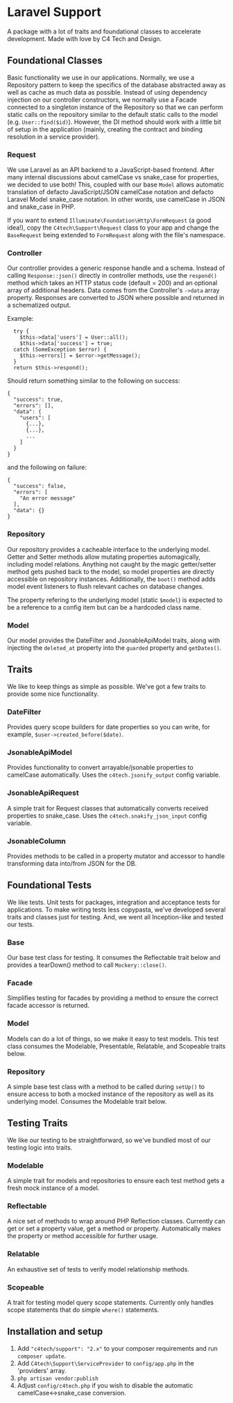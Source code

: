 # Laravel Support

A package with a lot of traits and foundational classes to accelerate
development. Made with love by C4 Tech and Design.


## Foundational Classes

Basic functionality we use in our applications. Normally, we use a Repository
pattern to keep the specifics of the database abstracted away as well as cache
as much data as possible. Instead of using dependency injection on our
controller constructors, we normally use a Facade connected to a singleton
instance of the Repository so that we can perform static calls on the
repository similar to the default static calls to the model (e.g.
`User::find($id)`). However, the DI method should work with a little bit of
setup in the application (mainly, creating the contract and binding resolution
in a service provider).

### Request

We use Laravel as an API backend to a JavaScript-based frontend. After many
internal discussions about camelCase vs snake_case for properties, we decided
to use both! This, coupled with our base `Model` allows automatic translation
of defacto JavaScript/JSON camelCase notation and defacto Laravel Model
snake_case notation. In other words, use camelCase in JSON and snake_case in PHP.

If you want to extend `Illuminate\Foundation\Http\FormRequest` (a good idea!),
copy the `C4tech\Support\Request` class to your app and change the `BaseRequest`
being extended to `FormRequest` along with the file's namespace.

### Controller

Our controller provides a generic response handle and a schema. Instead of
calling `Response::json()` directly in controller methods, use the `respond()`
method which takes an HTTP status code (default = 200) and an optional array
of additional headers. Data comes from the Controller's `->data` array
property. Responses are converted to JSON where possible and returned in a
schematized output.

Example:

```
  try {
    $this->data['users'] = User::all();
    $this->data['success'] = true;
  catch (SomeException $error) {
    $this->errors[] = $error->getMessage();
  }
  return $this->respond();
```

Should return something similar to the following on success:

```
{
  "success": true,
  "errors": [],
  "data": {
    "users": [
      {...},
      {...},
      ...
    ]
  }
}
```

and the following on failure:

```
{
  "success": false,
  "errors": [
    "An error message"
  ],
  "data": {}
}
```

### Repository

Our repository provides a cacheable interface to the underlying model. Getter
and Setter methods allow mutating properties automagically, including model
relations. Anything not caught by the magic getter/setter method gets pushed
back to the model, so model properties are directly accessible on repository
instances. Additionally, the `boot()` method adds model event listeners to
flush relevant caches on database changes.

The property refering to the underlying model (static `$model`) is expected
to be a reference to a config item but can be a hardcoded class name.

### Model

Our model provides the DateFilter and JsonableApiModel traits, along with
injecting the `deleted_at` property into the `guarded` property and `getDates()`.



## Traits

We like to keep things as simple as possible. We've got a few traits to
provide some nice functionality.

### DateFilter

Provides query scope builders for date properties so you can write, for
example, `$user->created_before($date)`.

### JsonableApiModel

Provides functionality to convert arrayable/jsonable properties to camelCase
automatically. Uses the `c4tech.jsonify_output` config variable.

### JsonableApiRequest

A simple trait for Request classes that automatically converts received
properties to snake_case. Uses the `c4tech.snakify_json_input` config variable.

### JsonableColumn

Provides methods to be called in a property mutator and accessor to handle
transforming data into/from JSON for the DB.



## Foundational Tests

We like tests. Unit tests for packages, integration and acceptance tests for
applications. To make writing tests less copypasta, we've developed several
traits and classes just for testing. And, we went all Inception-like and
tested our tests.

### Base

Our base test class for testing. It consumes the Reflectable trait below and
provides a tearDown() method to call `Mockery::close()`.

### Facade

Simplifies testing for facades by providing a method to ensure the correct
facade accessor is returned.

### Model

Models can do a lot of things, so we make it easy to test models. This test
class consumes the Modelable, Presentable, Relatable, and Scopeable traits
below.

### Repository

A simple base test class with a method to be called during `setUp()` to ensure
access to both a mocked instance of the repository as well as its underlying
model. Consumes the Modelable trait below.



## Testing Traits

We like our testing to be straightforward, so we've bundled most of our
testing logic into traits.

### Modelable

A simple trait for models and repositories to ensure each test method gets a
fresh mock instance of a model.

### Reflectable

A nice set of methods to wrap around PHP Reflection classes. Currently can get
or set a property value, get a method or property. Automatically makes the
property or method accessible for further usage.

### Relatable

An exhaustive set of tests to verify model relationship methods.

### Scopeable

A trait for testing model query scope statements. Currently only handles scope
statements that do simple `where()` statements.



## Installation and setup

1. Add `"c4tech/support": "2.x"` to your composer requirements and run `composer update`.
2. Add `C4tech\Support\ServiceProvider` to `config/app.php` in the 'providers' array.
3. `php artisan vendor:publish`
4. Adjust `config/c4tech.php` if you wish to disable the automatic
   camelCase<->snake_case conversion.
